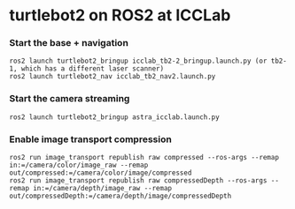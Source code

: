 # turtlebot2 on ROS2 at ICCLab

### Start the base + navigation

	ros2 launch turtlebot2_bringup icclab_tb2-2_bringup.launch.py (or tb2-1, which has a different laser scanner)
	ros2 launch turtlebot2_nav icclab_tb2_nav2.launch.py

### Start the camera streaming

	ros2 launch turtlebot2_bringup astra_icclab.launch.py

### Enable image transport compression

	ros2 run image_transport republish raw compressed --ros-args --remap in:=/camera/color/image_raw --remap out/compressed:=/camera/color/image/compressed
	ros2 run image_transport republish raw compressedDepth --ros-args --remap in:=/camera/depth/image_raw --remap out/compressedDepth:=/camera/depth/image/compressedDepth
